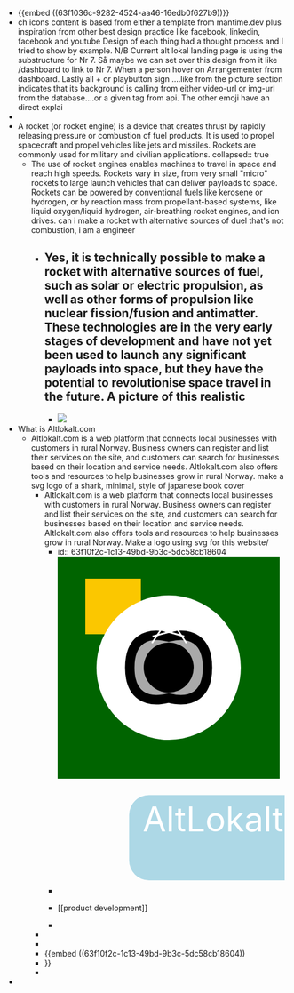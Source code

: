 - {{embed ((63f1036c-9282-4524-aa46-16edb0f627b9))}}
- ch icons content is based from either a template from mantime.dev plus inspiration from other best design practice like facebook, linkedin, facebook and youtube Design of each thing had a thought process and I tried to show by example. N/B Current alt lokal landing page is using the substructure for Nr 7. Så maybe we can set over this design from it like /dashboard to link to Nr 7. When a person hover on Arrangementer from dashboard. Lastly all + or playbutton sign ....like from the picture section indicates that its background is calling from either video-url or img-url from the database....or a given tag from api. The other emoji have an direct explai
-
- A rocket (or rocket engine) is a device that creates thrust by rapidly releasing pressure or combustion of fuel products. It is used to propel spacecraft and propel vehicles like jets and missiles. Rockets are commonly used for military and civilian applications.
  collapsed:: true
	- The use of rocket engines enables machines to travel in space and reach high speeds. Rockets vary in size, from very small "micro" rockets to large launch vehicles that can deliver payloads to space. Rockets can be powered by conventional fuels like kerosene or hydrogen, or by reaction mass from propellant-based systems, like liquid oxygen/liquid hydrogen, air-breathing rocket engines, and ion drives. can i make a rocket with alternative sources of duel that's not combustion, i am a engineer
		- Yes, it is technically possible to make a rocket with alternative sources of fuel, such as solar or electric propulsion, as well as other forms of propulsion like nuclear fission/fusion and antimatter. These technologies are in the very early stages of development and have not yet been used to launch any significant payloads into space, but they have the potential to revolutionise space travel in the future. A picture of this realistic
			-
			- ![](assets/storages/logseq-plugin-gpt3-openai/dalle-1676742021294.png)
- What is Altlokalt.com
	- Altlokalt.com is a web platform that connects local businesses with customers in rural Norway. Business owners can register and list their services on the site, and customers can search for businesses based on their location and service needs. Altlokalt.com also offers tools and resources to help businesses grow in rural Norway. make a svg logo of a shark, minimal, style of japanese book cover
		- Altlokalt.com is a web platform that connects local businesses with customers in rural Norway. Business owners can register and list their services on the site, and customers can search for businesses based on their location and service needs. Altlokalt.com also offers tools and resources to help businesses grow in rural Norway. Make a logo using svg for this website/
			- <body>
			  id:: 63f10f2c-1c13-49bd-9b3c-5dc58cb18604
			  <svg width="400" height="400"  xmlns="http://www.w3.org/2000/svg">
			  
			    <rect width="400" height="400" fill="darkgreen"/>
			    <rect x="50" y="40" width ="100" height="100" fill="#FBC700"/>
			    <circle cx="200" cy="200" r="130" fill="white"/>
			    <path d="M130 200 C130 250 160 265 200 255 C240 265 270 250 270 200
			          C 270 150 240 135 200 145 C160 135 130 150 130 200z" 
			          stroke="black" stroke-width="17" fill="darkgray"/>
			    <circle cx="200" cy="200" r="45" fill="black"/>
			    <path d="M170 156 L186 132 L228 144" stroke="white"
			          stroke-width="3" fill="none" stroke-linejoin="round"/>
			    <path d="M232 156 L216 132 L171 144" stroke="white"
			          stroke-width="3" fill="none" stroke-linejoin="round"/>
			  </svg>
			  </body>
			- <body><svg width="800" height="400" viewBox="0 0 100 100">
			    <rect x="13" y="13" rx="17.5" width="175" height="75" fill="LightBlue" />
			    <text x="25" y="45" font-size="30" fill="White">AltLokalt</text><br>
			  </svg></body>
			- [[product development]]
			-
		-
		-
		- {{embed ((63f10f2c-1c13-49bd-9b3c-5dc58cb18604))
		- }}
		-
-
